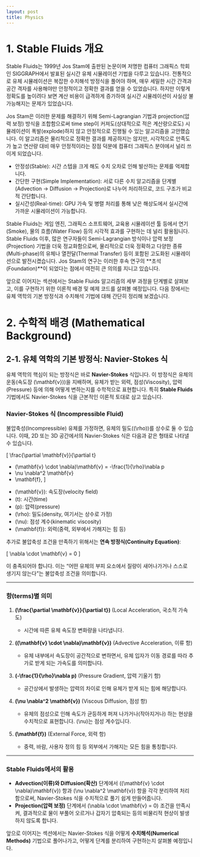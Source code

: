 ```yaml
---
layout: post
title: Physics
---
```


<head>
  <script src="https://cdn.jsdelivr.net/npm/mathjax@3/es5/tex-mml-chtml.js"></script>
</head>

# 1. Stable Fluids 개요

Stable Fluids는 1999년 Jos Stam에 출판된 논문이며 저명한 컴퓨터 그래픽스 학회인 SIGGRAPH에서 발표된 실시간 유체 시뮬레이션 기법을 다루고 있습니다. 전통적으로 유체 시뮬레이션은 복잡한 수치해석 방정식을 풀어야 하며, 매우 세밀한 시간 간격과 공간 격자를 사용해야만 안정적이고 정확한 결과를 얻을 수 있었습니다. 하지만 이렇게 정확도를 높이려다 보면 계산 비용이 급격하게 증가하여 실시간 시뮬레이션이 사실상 불가능해지는 문제가 있었습니다.

Jos Stam은 이러한 문제를 해결하기 위해 Semi-Lagrangian 기법과 projection(압력 보정) 방식을 조합함으로써 time step이 커져도(상대적으로 적은 계산량으로도) 시뮬레이션이 폭발(explode)하지 않고 안정적으로 진행될 수 있는 알고리즘을 고안했습니다. 이 알고리즘은 물리적으로 정확한 결과를 제공하지는 않지만, 시각적으로 만족도가 높고 연산량 대비 매우 안정적이라는 장점 덕분에 컴퓨터 그래픽스 분야에서 널리 쓰이게 되었습니다.

* 안정성(Stable): 시간 스텝을 크게 해도 수치 오차로 인해 발산하는 문제를 억제합니다.
* 간단한 구현(Simple Implementation): 서로 다른 수치 알고리즘을 단계별(Advection → Diffusion → Projection)로 나누어 처리하므로, 코드 구조가 비교적 간단합니다.
* 실시간성(Real-time): GPU 가속 및 병렬 처리를 통해 낮은 해상도에서 실시간에 가까운 시뮬레이션이 가능합니다.

Stable Fluids는 게임 엔진, 그래픽스 소프트웨어, 교육용 시뮬레이션 툴 등에서 연기(Smoke), 물의 흐름(Water Flow) 등의 시각적 효과를 구현하는 데 널리 활용됩니다. 
Stable Fluids 이후, 많은 연구자들이 Semi-Lagrangian 방식이나 압력 보정(Projection) 기법을 더욱 정교화함으로써, 물리적으로 더욱 정확하고 다양한 종류(Multi-phase)의 유체나 열전달(Thermal Transfer) 등이 포함된 고도화된 시뮬레이션으로 발전시켰습니다. Jos Stam의 연구는 이러한 후속 연구의 **초석(Foundation)**이 되었다는 점에서 여전히 큰 의의를 지니고 있습니다.

앞으로 이어지는 섹션에서는 Stable Fluids 알고리즘의 세부 과정을 단계별로 살펴보고, 이를 구현하기 위한 이론적 배경 및 예제 코드를 살펴볼 예정입니다. 다음 장에서는 유체 역학의 기본 방정식과 수치해석 기법에 대해 간단히 정리해 보겠습니다.


# 2. 수학적 배경 (Mathematical Background)

## 2-1. 유체 역학의 기본 방정식: Navier-Stokes 식

유체 역학의 핵심이 되는 방정식은 바로 **Navier-Stokes** 식입니다. 이 방정식은 유체의 운동(속도장 \(\mathbf{v}\))을 지배하며, 유체가 받는 외력, 점성(Viscosity), 압력(Pressure) 등에 의해 어떻게 변하는지를 수학적으로 표현합니다. 특히 **Stable Fluids** 기법에서도 Navier-Stokes 식을 근본적인 이론적 토대로 삼고 있습니다.

### Navier-Stokes 식 (Incompressible Fluid)

불압축성(Incompressible) 유체를 가정하면, 유체의 밀도(\(\rho\))를 상수로 둘 수 있습니다. 이때, 2D 또는 3D 공간에서의 Navier-Stokes 식은 다음과 같은 형태로 나타낼 수 있습니다.

\[
\frac{\partial \mathbf{v}}{\partial t} 
+ (\mathbf{v} \cdot \nabla)\mathbf{v} 
= -\frac{1}{\rho}\nabla p 
+ \nu \nabla^2 \mathbf{v} 
+ \mathbf{f},
\]

- \(\mathbf{v}\): 속도장(velocity field)  
- \(t\): 시간(time)  
- \(p\): 압력(pressure)  
- \(\rho\): 밀도(density, 여기서는 상수로 가정)  
- \(\nu\): 점성 계수(kinematic viscosity)  
- \(\mathbf{f}\): 외력(중력, 외부에서 가해지는 힘 등)

추가로 불압축성 조건을 만족하기 위해서는 **연속 방정식(Continuity Equation)**:

\[
\nabla \cdot \mathbf{v} = 0
\]

이 충족되어야 합니다. 이는 “어떤 유체의 부피 요소에서 질량이 새어나가거나 스스로 생기지 않는다”는 불압축성 조건을 의미합니다.

---

### 항(terms)별 의미

1. **\(\frac{\partial \mathbf{v}}{\partial t}\)** (Local Acceleration, 국소적 가속도)  
   - 시간에 따른 유체 속도장 변화량을 나타냅니다.

2. **\((\mathbf{v} \cdot \nabla)\mathbf{v}\)** (Advective Acceleration, 이류 항)  
   - 유체 내부에서 속도장이 공간적으로 변하면서, 유체 입자가 이동 경로를 따라 추가로 받게 되는 가속도를 의미합니다.

3. **\(-\frac{1}{\rho}\nabla p\)** (Pressure Gradient, 압력 기울기 항)  
   - 공간상에서 발생하는 압력의 차이로 인해 유체가 받게 되는 힘에 해당합니다.

4. **\(\nu \nabla^2 \mathbf{v}\)** (Viscous Diffusion, 점성 항)  
   - 유체의 점성으로 인해 속도가 균등하게 퍼져 나가거나(작아지거나) 하는 현상을 수치적으로 표현합니다. \(\nu\)는 점성 계수입니다.

5. **\(\mathbf{f}\)** (External Force, 외력 항)  
   - 중력, 바람, 사용자 정의 힘 등 외부에서 가해지는 모든 힘을 통칭합니다.

---

### Stable Fluids에서의 활용

- **Advection(이류)와 Diffusion(확산)** 단계에서 \((\mathbf{v} \cdot \nabla)\mathbf{v}\) 항과 \(\nu \nabla^2 \mathbf{v}\) 항을 각각 분리하여 처리함으로써, Navier-Stokes 식을 수치적으로 풀기 쉽게 만들어줍니다.  
- **Projection(압력 보정)** 단계에서 \(\nabla \cdot \mathbf{v} = 0\) 조건을 만족시켜, 결과적으로 물이 부풀어 오르거나 갑자기 압축되는 등의 비물리적 현상이 발생하지 않도록 합니다.

앞으로 이어지는 섹션에서는 Navier-Stokes 식을 어떻게 **수치해석(Numerical Methods)** 기법으로 풀어나가고, 어떻게 단계를 분리하여 구현하는지 살펴볼 예정입니다.
